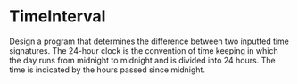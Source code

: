 # TimeInterval

Design a program that determines the difference between two inputted time signatures. 
The 24-hour clock is the convention of time keeping in which the day runs from midnight to midnight and is divided into 24 hours.
The time is indicated by the hours passed since midnight.
